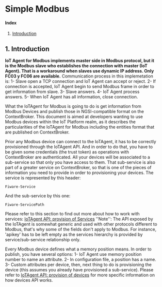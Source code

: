 # Simple Modbus  


#### Index
1. [Introduction](#def-introduction)


<a name="def-introduction"></a>
## 1. Introduction
**IoT Agent for Modbus implements master side in Modbus protocol, but it is the Modbus slave who establishes the connection with master (IoT Agent). That is a workaround when slaves use dynamic IP address. Only FC03 y FC06 are available.**
Communication process in this implemetation is:
1- Slave open a TCP connection and IoT Agent can accept or reject.
2- If connection is accepted, IoT Agent begin to send Modbus frame in order to get information from slave.
3- Slave answers.
4- IoT Agent process answers.
5- When IoT Agent has all information, close connection. 

What the IoTAgent for Modbus is going to do is get information from Modbus Devices and publish those in NGSI-compatible format on the ContextBroker. This document is aimed at developers wanting to use Modbus devices within the IoT Platform realm, as it describes the particularities of the IoTAgent for Modbus including the entities format that are published on ContextBroker. 

Prior any Modbus device can connect to the IoTAgent, it has to be correctly provisioned through the IoTAgent API. And in order to do that, you have to be given some credentials (the trust token) as operations with ContextBroker are authenticated. All your devices will be associated to a sub-service so that only you have access to them. That sub-service is also part of a greater service on ContextBroker, so that is one of the pieces of information you need to provide in order to provisioning your devices. 
The service is represented by this header:

	Fiware-Service

And the sub-service by this one:

	Fiware-ServicePath

Please refer to this section to find out more about how to work with services: [IoTAgent API: provision of Services](north_api.md#def-service-api)
''Note'': The API exposed by the IoTAgent is somewhat generic and used with other protocols different to Modbus, that's why some of the fields don't apply to Modbus. For instance, 'apikey' has to be left empty as the services hierarchy is provided by service/sub-service relationship only. 

Every Modbus device defines what a memory position means. In order to publish, you have several options:
1- IoT Agent use memory position number to name an attribute.
2- In configuration file, a position has a name.
3- Custom attributes per device, then, next thing to do is provisioning the device (this assumes you already have provisioned a sub-service). Please refer to [IoTAgent API: provision of devices](north_api.md#def-device-api) for more specific information on how devices API works.

